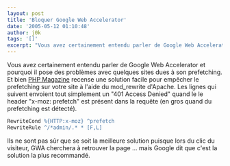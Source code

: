 ```yaml
---
layout: post
title: 'Bloquer Google Web Accelerator'
date: '2005-05-12 01:10:48'
author: j0k
tags: '[]'
excerpt: "Vous avez certainement entendu parler de Google Web Accelerator et pourquoi il pose des problèmes avec quelques sites dues à son prefetching.     \nEt bien [PHP Magazine](http://www.php-mag.net/itr/news/psecom,id,21649,nodeid,113.html) recense une solution facile pour empêcher le prefetching sur votre site à l'aide du mod_rewrite d'Apache.   Les      …"
---
```


Vous avez certainement entendu parler de Google Web Accelerator et pourquoi il pose des problèmes avec quelques sites dues à son prefetching.
Et bien [PHP Magazine](http://www.php-mag.net/itr/news/psecom,id,21649,nodeid,113.html) recense une solution facile pour empêcher le prefetching sur votre site à l'aide du mod_rewrite d'Apache.   Les lignes qui suivent envoient tout simplement un "401 Access Denied" quand le le header "x-moz: prefetch" est présent dans la requête (en gros quand du prefetching est détecté).

```apache
RewriteCond %{HTTP:x-moz} ^prefetch
RewriteRule ^/*admin/.* * [F,L]
```

Ils ne sont pas sûr que se soit la meilleure solution puisque lors du clic du visiteur, GWA cherchera à retrouver la page ... mais Google dit que c'est la solution la plus recommandé.
